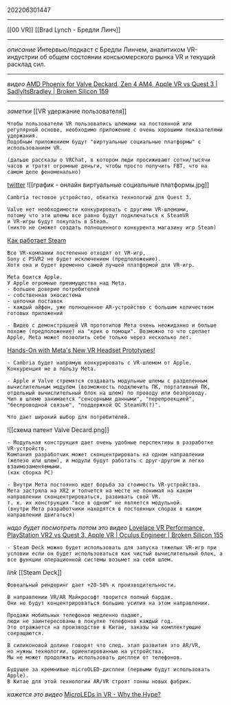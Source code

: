 202206301447
***
[[00 VR]] [[Brad Lynch - Бредли Линч]]
***
*описание*
Интервью/подкаст с Бредли Линчем, аналитиком VR-индустрии об общем состоянии консьюмерского рынка VR и текущий расклад сил.
***
*видео*
[AMD Phoenix for Valve Deckard, Zen 4 AM4, Apple VR vs Quest 3 | SadlyItsBradley | Broken Silicon 159](https://youtu.be/_EZ7184qPL4)
***
*заметки*
[[VR удержание пользователя]]
```
Чтобы пользователи VR пользовались шлемами на постоянной или регулярной основе, необходимо приложение с очень хорошими показателями удержания. 
Подобным приложением будут "виртуальные социальные платформы" с использованием VR. 

(дальше рассказы о VRChat, в котором люди просиживают сотни/тысячи часов и тратят огромные деньги, чтобы просто получить FBT, что на самом деле феноменально)
```
[twitter](https://twitter.com/SadlyItsBradley/status/1539692667415793668)
![[график - онлайн виртуальные социальные платформы.jpg]]
```
Cambria тестовое устройство, обкатка технологий для Quest 3.
```
```
Valve нет необходимости конкурировать с другими VR-шлемами, 
потому что эти шлемы все равно будут подключаться к SteamVR
и VR-игры будут покупать в Steam.
(никто не сможет создать полноценного конкурента магазину игр Steam)
```
[Как работает Steam](https://youtu.be/llI5LbmdI9s)
```
Все VR-компании постепенно отходят от VR-игр,
Sony c PSVR2 не будет исключением (предположение).
Хотя она и будет временно самой лучшей платформой для VR-игр.
```
```
Meta боится Apple.
У Apple огромные преимущества над Meta.
- большее доверие потребителей
- собственная экосистема
- цепочки поставок
- каждый айфон, уже полноценное AR-устройство с большим количеством готовых приложений
```
```
- Видео с демонстрацией VR прототипов Мета очень неожиданно и больше похоже (предположение) на "крик о помощи". Возможно то что сделает Apple, Meta может позволить себе только через несколько лет.
```
[Hands-On with Meta's New VR Headset Prototypes!](https://youtu.be/x6AOwDttBsc)
```
- Cambria будет напрямую конкурировать с VR-шлемом от Apple. Конкуренция не в пользу Meta.
```
```
- Apple и Valve стремятся создавать модульные шлемы с разделенным вычислительным модулем (возможность подключить ПК, портативный ПК, отдельный вычислительный блок на шлем) по проводу или безпроводу.
Чип в шлеме занимается "сенсорными данными", "перепроекцией", "беспроводной связью", "поддержкой OC SteamVR(?)".

Что дает широкий выбор для потребителей.
```
![[схема патент Valve Decard.png]]
```
- Модульная конструкция дает очень удобные перспективы в разработке VR-устройств. 
Компания разработчик может сконцентрировать на одном направлении (железо или шлем), и модули будут работать с друг-другом и легко взаимозаменяемыми.
(как сборка PC)
```
```
- Внутри Мета постоянно идет борьба за стоимость VR-устройства.
Мета застряла на XR2 и топчется на месте не понимая на каком направлении сконцентрироваться, развивать свой VR.
т. к. их конструкция "все в одном" не является модульной.
(внутри Мета разработчики находятся в постоянных спорах в каком направлении двигаться)
```
*надо будет посмотреть потом это видео*
[Lovelace VR Performance, PlayStation VR2 vs Quest 3, Apple VR | Oculus Engineer | Broken Silicon 155](https://youtu.be/8UGMeV5O7I0)
```
- Steam Deck можно будет использовать для запуска тяжелых VR-игр при условии если он будет использоваться как чистый вычислительный блок, а все функции операционной системы возьмет на себя шлем.
```
*link* [[Steam Deck]]
```
Фовеальный рендеринг дает +20-50% к производительности.
```
```
В направлении VR/AR Майкрософт творится полный бардак. 
Они не будут концентрироваться большие усилия на этом направлении.
```
```
Продажи мобильных телефонов медленно падают, 
люди не заинтересованы в покупке телефонов каждый год.
Это отражается на производстве в Китае, заказы на комплектующие сокращаются.

В силиконовой долине говорят что след. этап развития это AR/VR, 
но нужны технологии, ориентированные на устройства.
Мы не может продолжать использовать дисплеи от телефонов.

Будущее за кремнивые microOLED-дисплеи (первыми будут использовать Apple).
В Китае для этой технологии AR/VR строят тонны новых фабрик.
```
*кажется это видео*
[MicroLEDs in VR - Why the Hype?](https://youtu.be/_2OpIu8pHdM)
